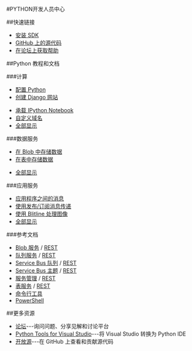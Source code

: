 ﻿<properties 
pageTitle="Windows Azure 开发人员中心：PYTHON" 
description="" 
services="PYTHON" 
documentationCenter="Develop" 
authors="" 
manager="Tiffena" 
editor="Eric Chen" />
<tags ms.service="PYTHON"
    ms.date=""
    wacn.date="06/29/2015"
    />

#PYTHON开发人员中心

##快速链接
- [安装 SDK](/documentation/articles/python-how-to-install)
- [GitHub 上的源代码](https://github.com/WindowsAzure/azure-sdk-for-python)
- [在论坛上获取帮助](http://pytools.codeplex.com/discussions)

##Python 教程和文档

###计算

- [配置 Python](/documentation/articles/web-sites-python-configure)
- [创建 Django 网站](/documentation/articles/web-sites-python-create-deploy-django-app)
<!--- [从 Visual Studio 部署](/documentation/articles/web-sites-python-ptvs-django-mysql)-->
- [承载 IPython Notebook](/documentation/articles/virtual-machines-python-ipython-notebook)
- [自定义域名](/documentation/articles/web-sites-custom-domain-name)
- [全部显示](/develop/python/compute)

###数据服务

- [在 Blob 中存储数据](/documentation/articles/storage-python-how-to-use-blob-storage)
- [在表中存储数据](/documentation/articles/storage-python-how-to-use-table-storage)
<!--- [将 Python 与 HDInsight 配合使用](zh-cn/documentation/articles/hdinsight-python)-->
- [全部显示](/develop/python/data-services)

###应用服务

- [应用程序之间的消息](/documentation/articles/service-bus-python-how-to-use-queues)
- [使用发布/订阅消息传递](/documentation/articles/service-bus-python-how-to-use-topics-subscriptions)
- [使用 Blitline 处理图像](/documentation/articles/store-blitline-how-to-use)
- [全部显示](/develop/python/app-services)

###参考文档

- [Blob 服务](/documentation/articles/storage-python-how-to-use-blob-storage) / [REST](http://msdn.microsoft.com/zh-cn/library/azure/dd179355)
- [队列服务](/documentation/articles/storage-python-how-to-use-queue-storage) / [REST](http://msdn.microsoft.com/zh-cn/library/azure/dd179355)
- [Service Bus 队列](zh-cn/documentation/articles/service-bus-python-how-to-use-queues) / [REST](http://msdn.microsoft.com/zh-cn/library/azure/hh780717)
- [Service Bus 主题](/documentation/articles/service-bus-python-how-to-use-topics-subscriptions) / [REST](http://msdn.microsoft.com/zh-cn/library/azure/hh780717)
- [服务管理](/documentation/articles/cloud-services-python-how-to-use-service-management) / [REST](http://msdn.microsoft.com/zh-cn/library/azure/ee460799)
- [表服务](/documentation/articles/storage-python-how-to-use-table-storage) / [REST](http://msdn.microsoft.com/zh-cn/library/azure/dd179355)
- [命令行工具](/documentation/articles/xplat-cli)
- [PowerShell](/documentation/articles/install-configure-powershell) 

##更多资源

- [论坛](http://pytools.codeplex.com/discussions)---询问问题、分享见解和讨论平台
- [Python Tools for Visual Studio](http://pytools.codeplex.com)---将 Visual Studio 转换为 Python IDE
- [开放源](https://github.com/windowsazure/azure-sdk-for-python)---在 GitHub 上查看和贡献源代码

